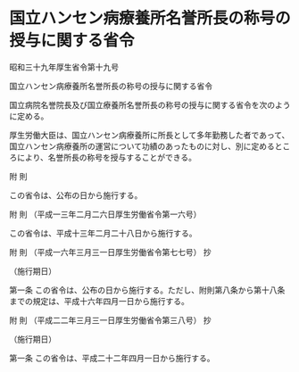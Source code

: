 # 国立ハンセン病療養所名誉所長の称号の授与に関する省令

昭和三十九年厚生省令第十九号

国立ハンセン病療養所名誉所長の称号の授与に関する省令

国立病院名誉院長及び国立療養所名誉所長の称号の授与に関する省令を次のように定める。

厚生労働大臣は、国立ハンセン病療養所に所長として多年勤務した者であって、国立ハンセン病療養所の運営について功績のあったものに対し、別に定めるところにより、名誉所長の称号を授与することができる。

附 則

この省令は、公布の日から施行する。

附 則 （平成一三年二月二六日厚生労働省令第一六号）

この省令は、平成十三年二月二十八日から施行する。

附 則 （平成一六年三月三一日厚生労働省令第七七号） 抄

（施行期日）

第一条 この省令は、公布の日から施行する。ただし、附則第八条から第十八条までの規定は、平成十六年四月一日から施行する。

附 則 （平成二二年三月三一日厚生労働省令第三八号） 抄

（施行期日）

第一条 この省令は、平成二十二年四月一日から施行する。
